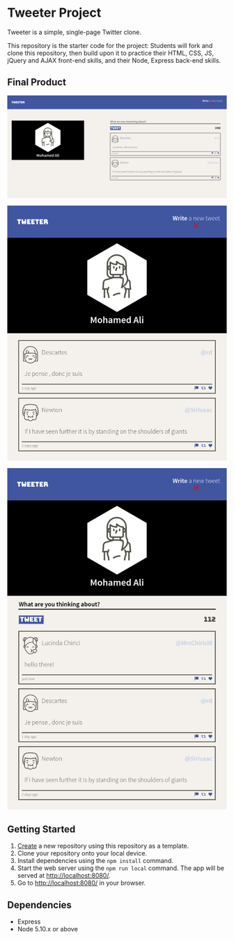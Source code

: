 # Tweeter Project

Tweeter is a simple, single-page Twitter clone.

This repository is the starter code for the project: Students will fork and clone this repository, then build upon it to practice their HTML, CSS, JS, jQuery and AJAX front-end skills, and their Node, Express back-end skills.

## Final Product

!["Screenshot of Desktop View"](https://github.com/Mohamed-C0DE/Tweeter-App/blob/master/docs/desktop-view.png?raw=true)

!["Screenshot of Mobile/Tablet View"](https://github.com/Mohamed-C0DE/Tweeter-App/blob/master/docs/mobile-tablet-view.png?raw=true)

!["Screenshot of Mobile/Tablet View with Input Form"](https://github.com/Mohamed-C0DE/Tweeter-App/blob/master/docs/mobile-tablet-input-view.png?raw=true)

## Getting Started

1. [Create](https://docs.github.com/en/repositories/creating-and-managing-repositories/creating-a-repository-from-a-template) a new repository using this repository as a template.
2. Clone your repository onto your local device.
3. Install dependencies using the `npm install` command.
4. Start the web server using the `npm run local` command. The app will be served at <http://localhost:8080/>.
5. Go to <http://localhost:8080/> in your browser.

## Dependencies

- Express
- Node 5.10.x or above
